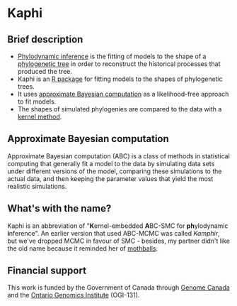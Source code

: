 # Kaphi

## Brief description
* [Phylodynamic inference](https://en.wikipedia.org/wiki/Viral_phylodynamics) is the fitting of models to the shape of a [phylogenetic tree](https://en.wikipedia.org/wiki/Phylogenetic_tree) in order to reconstruct the historical processes that produced the tree.
* Kaphi is an [R package](https://cran.r-project.org/) for fitting models to the shapes of phylogenetic trees.  
* It uses [approximate Bayesian computation](https://en.wikipedia.org/wiki/Approximate_Bayesian_computation) as a likelihood-free approach to fit models.
* The shapes of simulated phylogenies are compared to the data with a [kernel method](https://en.wikipedia.org/wiki/Kernel_method).


## Approximate Bayesian computation
Approximate Bayesian computation (ABC) is a class of methods in statistical computing that generally fit a model to the data by simulating data sets under different versions of the model, comparing these simulations to the actual data, and then keeping the parameter values that yield the most realistic simulations.

## What's with the name?
Kaphi is an abbreviation of "**K**ernel-embedded **A**BC-SMC for **ph**ylodynamic **i**nference".  An earlier version that used ABC-MCMC was called *Kamphir*, but we've dropped MCMC in favour of SMC - besides, my partner didn't like the old name because it reminded her of [mothballs](https://en.wikipedia.org/wiki/Camphor). 

## Financial support
This work is funded by the Government of Canada through [Genome Canada](https://www.genomecanada.ca/) and the [Ontario Genomics Institute](http://www.ontariogenomics.ca/) (OGI-131).
